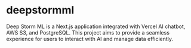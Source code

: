 # deepstormml
Deep Storm ML is a Next.js application integrated with Vercel AI chatbot, AWS S3, and PostgreSQL. This project aims to provide a seamless experience for users to interact with AI and manage data efficiently.
